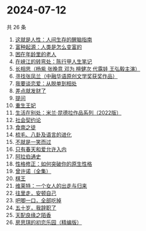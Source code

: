 # 2024-07-12

共 26 条

<!-- BEGIN WEREAD -->
<!-- 最后更新时间 2024-07-12 03:01:13 +0800 -->
1. [这就是人性：人间生存的醒脑指南](https://weread.qq.com/web/bookDetail/54732a40813ab8f86g018b1e)
1. [富种起源：人类是怎么变富的](https://weread.qq.com/web/bookDetail/48b32b60813ab7a79g01287f)
1. [困在年龄里的老人](https://weread.qq.com/web/bookDetail/62432a30813ab8eebg017208)
1. [在峡江的转弯处：陈行甲人生笔记](https://weread.qq.com/web/bookDetail/bca326a0813ab8f5ag016fc1)
1. [长相思（杨紫 张晚意 邓为 檀健次 代露娃 王弘毅主演）](https://weread.qq.com/web/bookDetail/7aa32e4071665a377aa4c59)
1. [寻找张凤兰（中融华语原创文学奖获奖作品）](https://weread.qq.com/web/bookDetail/65132480813ab8ee5g0144de)
1. [我要谈恋爱：从脱单到相处](https://weread.qq.com/web/bookDetail/50232360813ab8eebg011ad0)
1. [差点就发财了](https://weread.qq.com/web/bookDetail/58232070813ab8ecfg013b93)
1. [提问](https://weread.qq.com/web/bookDetail/82a323c0813ab7fcbg01851b)
1. [重生王妃](https://weread.qq.com/web/bookDetail/53d32020813ab7edbg01842a)
1. [生活在别处：米兰·昆德拉作品系列（2022版）](https://weread.qq.com/web/bookDetail/bf732fc072b563f9bf76527)
1. [社会契约论](https://weread.qq.com/web/bookDetail/d0832ee0813ab89fcg01065d)
1. [食南之徒](https://weread.qq.com/web/bookDetail/91f329c0813ab8ee0g011c9d)
1. [梳毛、八卦及语言的进化](https://weread.qq.com/web/bookDetail/a2232a10813ab8ef1g01852e)
1. [不就是一笑而过](https://weread.qq.com/web/bookDetail/4ed32360813ab8ec0g0142e6)
1. [只有春天和爱允许入内](https://weread.qq.com/web/bookDetail/8fa32640813ab8ee6g017cbd)
1. [阿拉伯通史](https://weread.qq.com/web/bookDetail/4ee32960813ab8ee8g012dec)
1. [性格修正：如何突破你的原生性格](https://weread.qq.com/web/bookDetail/f9d321b0813ab6c6cg011882)
1. [曾许诺（全集）](https://weread.qq.com/web/bookDetail/9233207071665a399237a36)
1. [棋王](https://weread.qq.com/web/bookDetail/2b632d0071838afb2b689aa)
1. [维莱特：一个女人的出走与归来](https://weread.qq.com/web/bookDetail/65c32620813ab8a82g01257a)
1. [往里走，安顿自己](https://weread.qq.com/web/bookDetail/80032d40813ab71b8g012ac6)
1. [吧唧一口，全部吃掉](https://weread.qq.com/web/bookDetail/06032010813ab8d48g014529)
1. [五十岁，我辞职了](https://weread.qq.com/web/bookDetail/0a732880813ab7401g013bec)
1. [天配良缘之陌香](https://weread.qq.com/web/bookDetail/0a1326e0813ab68edg011fdf)
1. [房思琪的初恋乐园（精编版）](https://weread.qq.com/web/bookDetail/cbb3285071eb6d2ecbba023)
<!-- END WEREAD -->